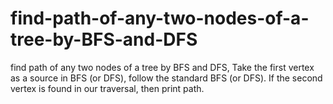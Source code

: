 # find-path-of-any-two-nodes-of-a-tree-by-BFS-and-DFS
find path of any two nodes of a tree by BFS and DFS, Take the first vertex as a source in BFS (or DFS), follow the standard BFS (or DFS). If the second vertex is found in our traversal, then print path.

